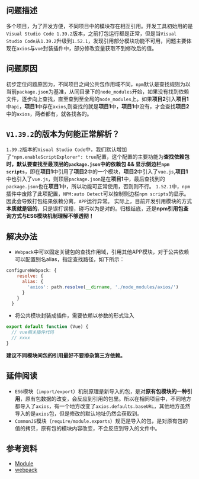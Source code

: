 ## 问题描述

多个项目，为了开发方便，不同项目中的模块存在相互引用。开发工具初始用的是`Visual Studio Code 1.39.2`版本，之前打包运行都是正常，但是当`Visual Studio Code`从`1.39.2`升级到`1.52.1`，发现引用部分模块功能不可用，问题主要体现在`axios`与`vue`封装插件中，部分修改变量获取不到修改后的值。

## 问题原因

初步定位问题原因为，不同项目之间公共包作用域不同，`npm`默认是查找规则为以当前`package.json`为基准，从同目录下的`node_modules`开始，如果没有找到依赖文件，逐步向上查找，直至查到至全局的`node_modules`上。如果**项目2**引入**项目1**中`api`，**项目1**中存在`axios`,则查找的就是**项目1**中，**项目1**中没有，才会查找**项目2**中的`axios`，两者都有，就各找各的。

## `V1.39.2`的版本为何能正常解析？

`1.39.2`版本的`Visual Studio Code`中，我们默认增加了`"npm.enableScriptExplorer": true`配置，这个配置的主要功能为**查找依赖包时，默认要查找至最顶层的`package.json`中的依赖包 && 显示侧边栏`npm scripts`**，即在**项目1**中引用了**项目2**中的一个模块，**项目2**中引入了`vue.js`,**项目1**中也引入了`vue.js`，则顶层`package.json`是在**项目1**中，最后查找到的`package.json`也在**项目1**中，所以功能可正常使用，否则则不行。
`1.52.1`中，`npm`插件中废除了此项配置，`NPM:auto Detect`可以控制侧边栏`npm scripts`的显示。因此会导致打包结果依赖分离，`APP`运行异常。
实际上，目前开发引用模块的方式**本质就是错的**，只是误打误撞，碰巧以为是对的。归根结底，还是**npm引用包查询方式与ES6模块机制理解不够透彻！**

## 解决办法

- `Webpack`中可以固定关键包的查找作用域，引用其他APP模块，对于公共依赖可以配置别名alias，指定查找路径，如下所示：

```javascript
configureWebpack: {
    resolve: {
      alias: {
        'axios': path.resolve(__dirname, './node_modules/axios/')
      }
    }
  }
```

- 将公共模块封装成插件，需要依赖以参数的形式注入

```javascript
export default function (Vue) {
  // vue相关插件代码
  // xxxx
}
```

**建议不同模块间包的引用最好不要掺杂第三方依赖。**

## 延伸阅读

- `ES6`模块（`import/export`）机制原理是新导入的包，是对**原有包模块的一种引用**，原有包数据的改变，会反应到引用的包里。所以在相同项目中，不同地方都导入了`axios`，有一个地方改变了`axios.defaults.baseURL`，其他地方虽然导入的是`axios`包，但是修改的默认地址仍然会获取到。
- `CommonJS`模块（`require/module.exports`）规范是导入的包，是对原有包的值的拷贝，原有包的模块内容改变，不会反应到导入的文件中。

## 参考资料

- [Module](https://es6.ruanyifeng.com/#docs/module)
- [webpack](https://www.webpackjs.com/configuration/resolve/#resolve-alias)